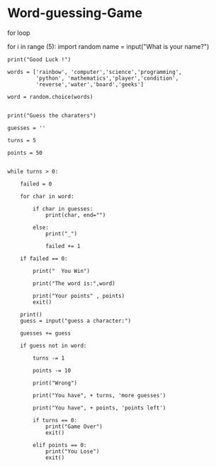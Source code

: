 # Word-guessing-Game
for loop

for i   in range (5):
    import random
    name = input("What is your name?")


    print("Good Luck !")

    words = ['rainbow', 'computer','science','programming',
             'python', 'mathematics','player','condition',
             'reverse','water','board','geeks']

    word = random.choice(words)


    print("Guess the charaters")

    guesses = ''

    turns = 5

    points = 50


    while turns > 0:

        failed = 0

        for char in word:

            if char in guesses:
                print(char, end="")

            else:
                print("_")

                failed += 1

        if failed == 0:

            print("  You Win")

            print("The word is:",word)

            print("Your points" , points)
            exit()

        print()
        guess = input("guess a character:")

        guesses += guess

        if guess not in word:

            turns -= 1

            points -= 10

            print("Wrong")

            print("You have", + turns, 'more guesses')

            print("You have", + points, 'points left')

            if turns == 0:
                print("Game Over")
                exit()

            elif points == 0:
                print("You Lose")
                exit()
